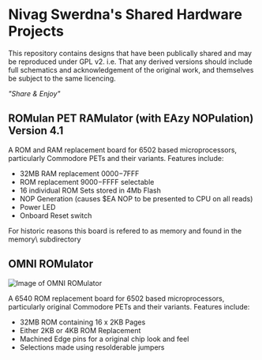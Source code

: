 # Nivag Swerdna's Shared Hardware Projects
This repository contains designs that have been publically shared and may be reproduced under GPL v2. i.e. That any derived versions should include full schematics and acknowledgement of the original work, and themselves be subject to the same licencing.

_"Share & Enjoy"_ 
## ROMulan PET RAMulator (with EAzy NOPulation) Version 4.1

A ROM and RAM replacement board for 6502 based microprocessors, particularly Commodore PETs and their variants.
Features include:
* 32MB RAM replacement $0000-$7FFF
* ROM replacement $9000-$FFFF selectable
* 16 individual ROM Sets stored in 4Mb Flash
* NOP Generation (causes $EA NOP to be presented to CPU on all reads)
* Power LED
* Onboard Reset switch
 
 For historic reasons this board is refered to as memory and found in the memory\ subdirectory
     
## OMNI ROMulator

![Image of OMNI ROMulator](https://github.com/GavinAndrews/hardware/tree/master/images/OMNI_ROM.JPG)

A 6540 ROM replacement board for 6502 based microprocessors, particularly original Commodore PETs and their variants.
Features include:
* 32MB ROM containing 16 x 2KB Pages
* Either 2KB or 4KB ROM Replacement
* Machined Edge pins for a original chip look and feel
* Selections made using resolderable jumpers
 

     



